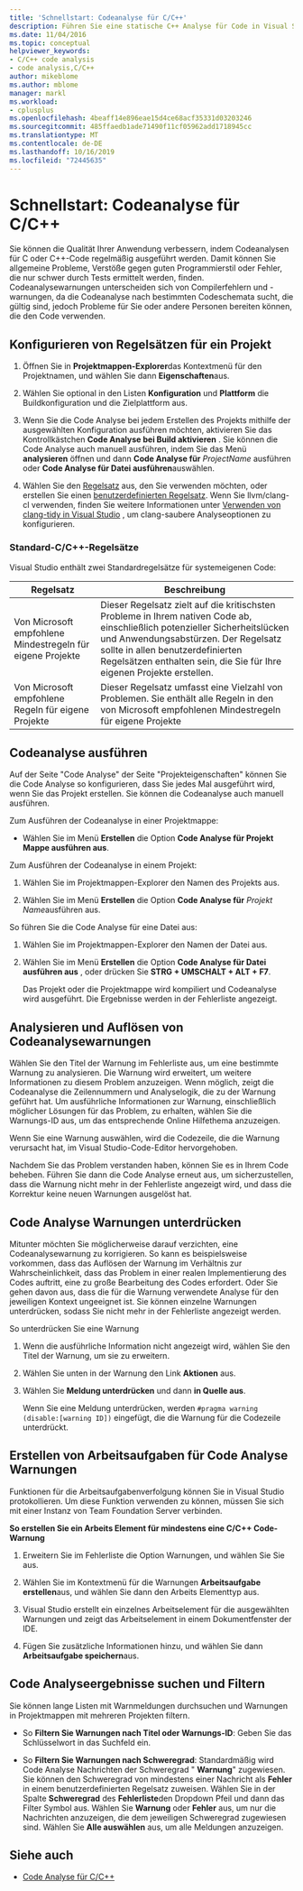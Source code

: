 ```yaml
---
title: 'Schnellstart: Codeanalyse für C/C++'
description: Führen Sie eine statische C++ Analyse für Code in Visual Studio aus, um häufige Codierungs Probleme und Fehler zu erkennen.
ms.date: 11/04/2016
ms.topic: conceptual
helpviewer_keywords:
- C/C++ code analysis
- code analysis,C/C++
author: mikeblome
ms.author: mblome
manager: markl
ms.workload:
- cplusplus
ms.openlocfilehash: 4beaff14e896eae15d4ce68acf35331d03203246
ms.sourcegitcommit: 485ffaedb1ade71490f11cf05962add1718945cc
ms.translationtype: MT
ms.contentlocale: de-DE
ms.lasthandoff: 10/16/2019
ms.locfileid: "72445635"
---
```

# <a name="quickstart-code-analysis-for-cc"></a>Schnellstart: Codeanalyse für C/C++

Sie können die Qualität Ihrer Anwendung verbessern, indem Codeanalysen für C oder C++-Code regelmäßig ausgeführt werden. Damit können Sie allgemeine Probleme, Verstöße gegen guten Programmierstil oder Fehler, die nur schwer durch Tests ermittelt werden, finden. Codeanalysewarnungen unterscheiden sich von Compilerfehlern und -warnungen, da die Codeanalyse nach bestimmten Codeschemata sucht, die gültig sind, jedoch Probleme für Sie oder andere Personen bereiten können, die den Code verwenden.

## <a name="configure-rule-sets-for-a-project"></a>Konfigurieren von Regelsätzen für ein Projekt

1. Öffnen Sie in **Projektmappen-Explorer**das Kontextmenü für den Projektnamen, und wählen Sie dann **Eigenschaften**aus.

2. Wählen Sie optional in den Listen **Konfiguration** und **Plattform** die Buildkonfiguration und die Zielplattform aus.

3. Wenn Sie die Code Analyse bei jedem Erstellen des Projekts mithilfe der ausgewählten Konfiguration ausführen möchten, aktivieren Sie das Kontrollkästchen **Code Analyse bei Build aktivieren** . Sie können die Code Analyse auch manuell ausführen, indem Sie das Menü **analysieren** öffnen und dann **Code Analyse für** *ProjectName* ausführen oder **Code Analyse für Datei ausführen**auswählen.

4. Wählen Sie den [Regelsatz](../code-quality/using-rule-sets-to-specify-the-cpp-rules-to-run.md) aus, den Sie verwenden möchten, oder erstellen Sie einen [benutzerdefinierten Regelsatz](../code-quality/how-to-create-a-custom-rule-set.md). Wenn Sie llvm/clang-cl verwenden, finden Sie weitere Informationen unter [Verwenden von clang-tidy in Visual Studio](../code-quality/clang-tidy.md) , um clang-saubere Analyseoptionen zu konfigurieren.

### <a name="standard-cc-rule-sets"></a>Standard-C/C++-Regelsätze

Visual Studio enthält zwei Standardregelsätze für systemeigenen Code:

|Regelsatz|Beschreibung|
|--------------|-----------------|
|Von Microsoft empfohlene Mindestregeln für eigene Projekte|Dieser Regelsatz zielt auf die kritischsten Probleme in Ihrem nativen Code ab, einschließlich potenzieller Sicherheitslücken und Anwendungsabstürzen. Der Regelsatz sollte in allen benutzerdefinierten Regelsätzen enthalten sein, die Sie für Ihre eigenen Projekte erstellen.|
|Von Microsoft empfohlene Regeln für eigene Projekte|Dieser Regelsatz umfasst eine Vielzahl von Problemen. Sie enthält alle Regeln in den von Microsoft empfohlenen Mindestregeln für eigene Projekte|

## <a name="run-code-analysis"></a>Codeanalyse ausführen

Auf der Seite "Code Analyse" der Seite "Projekteigenschaften" können Sie die Code Analyse so konfigurieren, dass Sie jedes Mal ausgeführt wird, wenn Sie das Projekt erstellen. Sie können die Codeanalyse auch manuell ausführen.

Zum Ausführen der Codeanalyse in einer Projektmappe:

- Wählen Sie im Menü **Erstellen** die Option **Code Analyse für Projekt Mappe ausführen aus**.

Zum Ausführen der Codeanalyse in einem Projekt:

1. Wählen Sie im Projektmappen-Explorer den Namen des Projekts aus.

2. Wählen Sie im Menü **Erstellen** die Option **Code Analyse für** *Projekt Name*ausführen aus.

So führen Sie die Code Analyse für eine Datei aus:

1. Wählen Sie im Projektmappen-Explorer den Namen der Datei aus.

2. Wählen Sie im Menü **Erstellen** die Option **Code Analyse für Datei ausführen aus** , oder drücken Sie **STRG + UMSCHALT + ALT + F7**.

   Das Projekt oder die Projektmappe wird kompiliert und Codeanalyse wird ausgeführt. Die Ergebnisse werden in der Fehlerliste angezeigt.

## <a name="analyze-and-resolve-code-analysis-warnings"></a>Analysieren und Auflösen von Codeanalysewarnungen

Wählen Sie den Titel der Warnung im Fehlerliste aus, um eine bestimmte Warnung zu analysieren. Die Warnung wird erweitert, um weitere Informationen zu diesem Problem anzuzeigen. Wenn möglich, zeigt die Codeanalyse die Zeilennummern und Analyselogik, die zu der Warnung geführt hat. Um ausführliche Informationen zur Warnung, einschließlich möglicher Lösungen für das Problem, zu erhalten, wählen Sie die Warnungs-ID aus, um das entsprechende Online Hilfethema anzuzeigen.

Wenn Sie eine Warnung auswählen, wird die Codezeile, die die Warnung verursacht hat, im Visual Studio-Code-Editor hervorgehoben.

Nachdem Sie das Problem verstanden haben, können Sie es in Ihrem Code beheben. Führen Sie dann die Code Analyse erneut aus, um sicherzustellen, dass die Warnung nicht mehr in der Fehlerliste angezeigt wird, und dass die Korrektur keine neuen Warnungen ausgelöst hat.

## <a name="suppress-code-analysis-warnings"></a>Code Analyse Warnungen unterdrücken

Mitunter möchten Sie möglicherweise darauf verzichten, eine Codeanalysewarnung zu korrigieren. So kann es beispielsweise vorkommen, dass das Auflösen der Warnung im Verhältnis zur Wahrscheinlichkeit, dass das Problem in einer realen Implementierung des Codes auftritt, eine zu große Bearbeitung des Codes erfordert. Oder Sie gehen davon aus, dass die für die Warnung verwendete Analyse für den jeweiligen Kontext ungeeignet ist. Sie können einzelne Warnungen unterdrücken, sodass Sie nicht mehr in der Fehlerliste angezeigt werden.

So unterdrücken Sie eine Warnung

1. Wenn die ausführliche Information nicht angezeigt wird, wählen Sie den Titel der Warnung, um sie zu erweitern.

2. Wählen Sie unten in der Warnung den Link **Aktionen** aus.

3. Wählen Sie **Meldung unterdrücken** und dann **in Quelle aus**.

   Wenn Sie eine Meldung unterdrücken, werden `#pragma warning (disable:[warning ID])` eingefügt, die die Warnung für die Codezeile unterdrückt.

## <a name="create-work-items-for-code-analysis-warnings"></a>Erstellen von Arbeitsaufgaben für Code Analyse Warnungen

Funktionen für die Arbeitsaufgabenverfolgung können Sie in Visual Studio protokollieren. Um diese Funktion verwenden zu können, müssen Sie sich mit einer Instanz von Team Foundation Server verbinden.

**So erstellen Sie ein Arbeits Element für mindestens eine C/C++ Code-Warnung**

1. Erweitern Sie im Fehlerliste die Option Warnungen, und wählen Sie Sie aus.

2. Wählen Sie im Kontextmenü für die Warnungen **Arbeitsaufgabe erstellen**aus, und wählen Sie dann den Arbeits Elementtyp aus.

3. Visual Studio erstellt ein einzelnes Arbeitselement für die ausgewählten Warnungen und zeigt das Arbeitselement in einem Dokumentfenster der IDE.

4. Fügen Sie zusätzliche Informationen hinzu, und wählen Sie dann **Arbeitsaufgabe speichern**aus.

## <a name="search-and-filter-code-analysis-results"></a>Code Analyseergebnisse suchen und Filtern

Sie können lange Listen mit Warnmeldungen durchsuchen und Warnungen in Projektmappen mit mehreren Projekten filtern.

- So **Filtern Sie Warnungen nach Titel oder Warnungs-ID**: Geben Sie das Schlüsselwort in das Suchfeld ein.

- So **Filtern Sie Warnungen nach Schweregrad**: Standardmäßig wird Code Analyse Nachrichten der Schweregrad " **Warnung**" zugewiesen. Sie können den Schweregrad von mindestens einer Nachricht als **Fehler** in einem benutzerdefinierten Regelsatz zuweisen. Wählen Sie in der Spalte **Schweregrad** des **Fehlerliste**den Dropdown Pfeil und dann das Filter Symbol aus. Wählen Sie **Warnung** oder **Fehler** aus, um nur die Nachrichten anzuzeigen, die dem jeweiligen Schweregrad zugewiesen sind. Wählen Sie **Alle auswählen** aus, um alle Meldungen anzuzeigen.

## <a name="see-also"></a>Siehe auch

- [Code Analyse für C/C++](../code-quality/code-analysis-for-c-cpp-overview.md)
